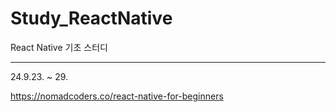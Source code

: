 # Study_ReactNative

React Native 기초 스터디

---

24.9.23. ~ 29.

https://nomadcoders.co/react-native-for-beginners
